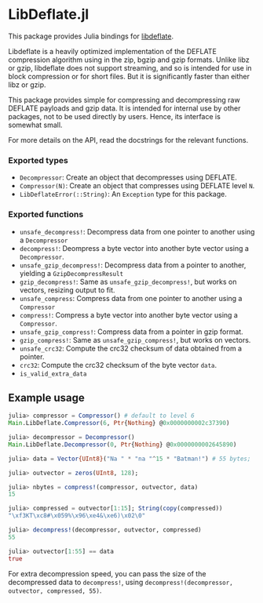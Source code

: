# LibDeflate.jl

This package provides Julia bindings for [libdeflate](https://github.com/ebiggers/libdeflate).

Libdeflate is a heavily optimized implementation of the DEFLATE compression algorithm using in the zip, bgzip and gzip formats. Unlike libz or gzip, libdeflate does not support streaming, and so is intended for use in block compression or for short files. But it is significantly faster than either libz or gzip.

This package provides simple for compressing and decompressing raw DEFLATE payloads and gzip data. It is intended for internal use by other packages, not to be used directly by users. Hence, its interface is somewhat small.

For more details on the API, read the docstrings for the relevant functions.

### Exported types
* `Decompressor`: Create an object that decompresses using DEFLATE.
* `Compressor(N)`: Create an object that compresses using DEFLATE level `N`.
* `LibDeflateError(::String)`: An `Exception` type for this package.

### Exported functions
* `unsafe_decompress!`: Decompress data from one pointer to another using a `Decompressor`
* `decompress!`: Deompress a byte vector into another byte vector using a `Decompressor`.
* `unsafe_gzip_decompress!`: Decompress data from a pointer to another, yielding a `GzipDecompressResult`
* `gzip_decompress!`: Same as `unsafe_gzip_decompress!`, but works on vectors, resizing output to fit.
* `unsafe_compress`: Compress data from one pointer to another using a `Compressor`
* `compress!`: Compress a byte vector into another byte vector using a `Compressor`.
* `unsafe_gzip_compress!`: Compress data from a pointer in gzip format.
* `gzip_compress!`: Same as `unsafe_gzip_compress!`, but works on vectors.
* `unsafe_crc32`: Compute the crc32 checksum of data obtained from a pointer.
* `crc32`: Compute the crc32 checksum of the byte vector `data`.
* `is_valid_extra_data`

## Example usage
```julia
julia> compressor = Compressor() # default to level 6
Main.LibDeflate.Compressor(6, Ptr{Nothing} @0x0000000002c37390)

julia> decompressor = Decompressor()
Main.LibDeflate.Decompressor(0, Ptr{Nothing} @0x0000000002645890)

julia> data = Vector{UInt8}("Na " * "na "^15 * "Batman!") # 55 bytes;

julia> outvector = zeros(UInt8, 128);

julia> nbytes = compress!(compressor, outvector, data)
15

julia> compressed = outvector[1:15]; String(copy(compressed))
"\xf3KT\xc8#\x059%\x96\xe4&\xe6)\x02\0"

julia> decompress!(decompressor, outvector, compressed)
55

julia> outvector[1:55] == data
true
```

For extra decompression speed, you can pass the size of the decompressed data to `decompress!`, using `decompress!(decompressor, outvector, compressed, 55)`.
